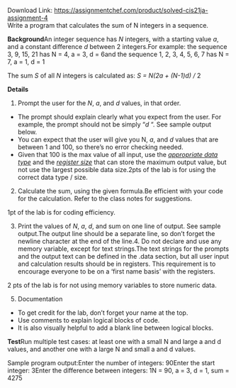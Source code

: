 Download Link: https://assignmentchef.com/product/solved-cis21ja-assignment-4
<br>
Write a program that calculates the sum of N integers in a sequence.

<strong>Background</strong>An integer sequence has <em>N</em> integers, with a starting value <em>a</em>, and a constant difference <em>d</em> between 2 integers.For example: the sequence    3, 9, 15, 21              has N = 4, a = 3, d = 6and the sequence    1, 2, 3, 4, 5, 6, 7     has N = 7, a = 1, d = 1

The sum <em>S </em>of all <em>N</em> integers is calculated as:  <em>S = N(2a + (N-1)d) / </em>2

<strong> </strong>

<strong>Details</strong>

<ol>

 <li>Prompt the user for the <em>N</em>, <em>a</em>, and <em>d</em> values, in that order.</li>

</ol>

<ul>

 <li>The prompt should explain clearly what you expect from the user. For example, the prompt should not be simply “<em>d</em> “.  See sample output below.</li>

 <li>You can expect that the user will give you N, <em>a</em>, and <em>d</em> values that are between 1 and 100, so there’s no error checking needed.</li>

 <li>Given that 100 is the max value of all input, use the <em><u>appropriate data type</u></em> and the <em><u>register size</u></em> that can store the maximum output value, but not use the largest possible data size.2pts of the lab is for using the correct data type / size.</li>

</ul>




<ol start="2">

 <li>Calculate the sum, using the given formula.Be efficient with your code for the calculation. Refer to the class notes for suggestions.</li>

</ol>

1pt of the lab is for coding efficiency.




<ol start="3">

 <li>Print the values of <em>N</em>, <em>a</em>, <em>d</em>, and sum on one line of output. See sample output.The output line should be a separate line, so don’t forget the newline character at the end of the line.4. Do not declare and use any memory variable, except for text strings.The text strings for the prompts and the output text can be defined in the .data section, but all user input and calculation results should be in registers. This requirement is to encourage everyone to be on a ‘first name basis’ with the registers.</li>

</ol>

2 pts of the lab is for not using memory variables to store numeric data.




<ol start="5">

 <li>Documentation</li>

</ol>

<ul>

 <li>To get credit for the lab, don’t forget your name at the top.</li>

 <li>Use comments to explain logical blocks of code.</li>

 <li>It is also visually helpful to add a blank line between logical blocks.</li>

</ul>

<strong></strong>



<strong> </strong>

<strong> </strong>

<strong> </strong>

<strong>Test</strong>Run multiple test cases: at least one with a small N and large a and d values, and another one with a large N and small a and d values.




Sample program output:Enter the number of integers: 90Enter the start integer: 3Enter the difference between integers: 1N = 90, a = 3, d = 1, sum = 4275